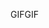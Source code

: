 <span data-ttu-id="dad26-101">GIF</span><span class="sxs-lookup"><span data-stu-id="dad26-101">GIF</span></span>